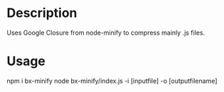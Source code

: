 # Description
Uses Google Closure from node-minify to compress mainly .js files.

# Usage
npm i bx-minify
node bx-minify/index.js -i [inputfile] -o [outputfilename]
